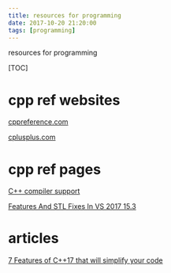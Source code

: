 ```yaml
---
title: resources for programming
date: 2017-10-20 21:20:00
tags: [programming]
---
```


resources for programming
<!--more-->


[TOC]

# cpp ref websites

[cppreference.com](http://en.cppreference.com/)

[cplusplus.com](http://www.cplusplus.com/reference/)

# cpp ref pages

[C++ compiler support](http://en.cppreference.com/w/cpp/compiler_support)

[Features And STL Fixes In VS 2017 15.3](https://blogs.msdn.microsoft.com/vcblog/2017/08/11/c17-features-and-stl-fixes-in-vs-2017-15-3/)

# articles


[7 Features of C++17 that will simplify your code](https://tech.io/playgrounds/2205/7-features-of-c17-that-will-simplify-your-code/introduction)

